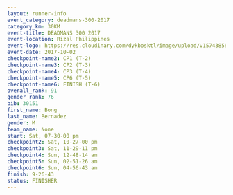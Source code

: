 ```yaml
---
layout: runner-info 
event_category: deadmans-300-2017 
category_km: 30KM 
event-title: DEADMANS 300 2017 
event-location: Rizal Philippines 
event-logo: https://res.cloudinary.com/dykbosktl/image/upload/v1574385898/Logo/2017-DM300-Logo_ljecaw.jpg 
event-date: 2017-10-02 
checkpoint-name2: CP1 (T-2) 
checkpoint-name3: CP2 (T-3) 
checkpoint-name4: CP3 (T-4) 
checkpoint-name5: CP6 (T-5) 
checkpoint-name6: FINISH (T-6) 
overall_rank: 91
gender_rank: 76
bib: 30151
first_name: Bong
last_name: Bernadez
gender: M
team_name: None
start: Sat, 07-30-00 pm
checkpoint2: Sat, 10-27-00 pm
checkpoint3: Sat, 11-29-11 pm
checkpoint4: Sun, 12-48-14 am
checkpoint5: Sun, 02-51-26 am
checkpoint6: Sun, 04-56-43 am
finish: 9-26-43
status: FINISHER
---
```

